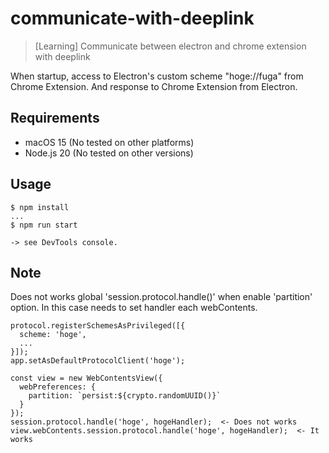 # communicate-with-deeplink

> [Learning] Communicate between electron and chrome extension with deeplink

When startup, access to Electron's custom scheme "hoge://fuga" from Chrome Extension.
And response to Chrome Extension from Electron.

## Requirements

- macOS 15 (No tested on other platforms)
- Node.js 20 (No tested on other versions)

## Usage

```shell
$ npm install
...
$ npm run start

-> see DevTools console.
```

## Note

Does not works global 'session.protocol.handle()' when enable 'partition' option.
In this case needs to set handler each webContents.

```
protocol.registerSchemesAsPrivileged([{
  scheme: 'hoge',
  ...
}]);
app.setAsDefaultProtocolClient('hoge');

const view = new WebContentsView({
  webPreferences: {
    partition: `persist:${crypto.randomUUID()}`
  }
});
session.protocol.handle('hoge', hogeHandler);  <- Does not works
view.webContents.session.protocol.handle('hoge', hogeHandler);  <- It works
```
